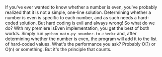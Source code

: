 If you've ever wanted to know whether a number is even, you've probably realized that it is not a simple, one-line solution.
Determining whether a number is even is specific to each number, and as such needs a hard-coded solution.
But hard coding is evil and always wrong! So what do we do?
With my premiere isEven implementation, you get the best of both worlds. Simply run `python main.py <number-to-check>` and, after determining whether the number is even, the program will add it to the list of hard-coded values. 
What's the performance you ask? Probably O(1) or O(n) or something. But it's the principle that counts.